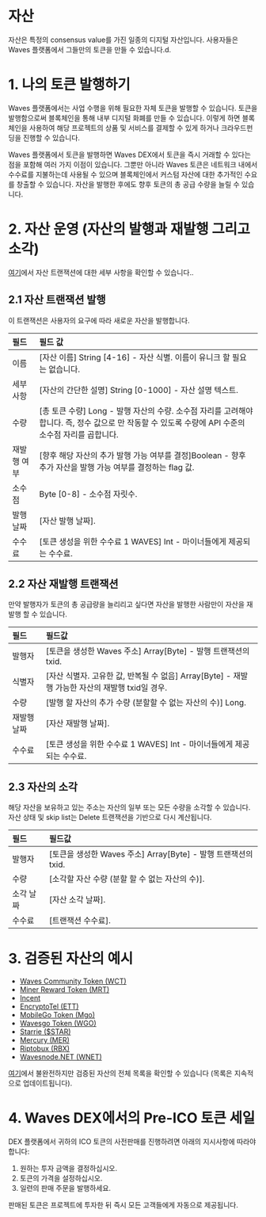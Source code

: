 # 자산

자산은 특정의 consensus value를 가진 일종의 디지털 자산입니다. 사용자들은 Waves 플랫폼에서 그들만의 토큰을 만들 수 있습니다.d.

# 1. 나의 토큰 발행하기 

Waves 플랫폼에서는 사업 수행을 위해 필요한 자체 토큰을 발행할 수 있습니다. 토큰을 발행함으로써 블록체인을 통해 내부 디지털 화폐를 만들 수 있습니다. 이렇게 하면 블록체인을 사용하여 해당 프로젝트의 상품 및 서비스를 결제할 수 있게 하거나 크라우드펀딩을 진행할 수 있습니다.

Waves 플랫폼에서 토큰을 발행하면 Waves DEX에서 토큰을 즉시 거래할 수 있다는 점을 포함해 여러 가지 이점이 있습니다. 그뿐만 아니라 Waves 토큰은 네트워크 내에서 수수료를 지불하는데 사용될 수 있으며 블록체인에서 커스텀 자산에 대한 추가적인 수요를 창출할 수 있습니다. 자산을 발행한 후에도 향후 토큰의 총 공급 수량을 늘릴 수 있습니다.

# 2. 자산 운영 \(자산의 발행과 재발행 그리고 소각\) 

[여기](/development-and-api/waves-node-rest-api/asset-transactions.md)에서 자산 트랜잭션에 대한 세부 사항을 확인할 수 있습니다..

## 2.1 자산 트랜잭션 발행 

이 트랜잭션은 사용자의 요구에 따라 새로운 자산을 발행합니다.

| 필드 | 필드 값 |
| :--- | :--- |
| 이름 | \[자산 이름\] String \[4-16\] - 자산 식별. 이름이 유니크 할 필요는 없습니다. |
| 세부 사항 | \[자산의 간단한 설명\] String \[0-1000\] - 자산 설명 텍스트. |
| 수량 | \[총 토큰 수량\] Long - 발행 자산의 수량. 소수점 자리를 고려해야합니다. 즉, 정수 값으로 만 작동할 수 있도록 수량에 API 수준의 소수점 자리를 곱합니다. |
| 재발행 여부 | \[향후 해당 자산의 추가 발행 가능 여부를 결정\]Boolean - 향후 추가 자산을 발행 가능 여부를 결정하는 flag 값. |
| 소수점 | Byte \[0-8\] - 소수점 자릿수. |
| 발행 날짜 | \[자산 발행 날짜\]. |
| 수수료 | \[토큰 생성을 위한 수수료 1 WAVES\] Int - 마이너들에게 제공되는 수수료. |

## 2.2 자산 재발행 트랜잭션 

만약 발행자가 토큰의 총 공급량을 늘리리고 싶다면 자산을 발행한 사람만이 자산을 재발행 할 수 있습니다.

| 필드 | 필드값 |
| :--- | :--- |
| 발행자 | \[토큰을 생성한 Waves 주소\] Array\[Byte\] - 발행 트랜잭션의 txid. |
| 식별자 | \[자산 식별자. 고유한 값, 반복될 수 없음\] Array\[Byte\] - 재발행 가능한 자산의 재발행 txid일 경우. |
| 수량 | \[발행 할 자산의 추가 수량 \(분할할 수 없는 자산의 수\)\] Long. |
| 재발행 날짜 | \[자산 재발행 날짜\]. |
| 수수료 | \[토큰 생성을 위한 수수료 1 WAVES\] Int - 마이너들에게 제공되는 수수료. |

## 2.3 자산의 소각 

해당 자산을 보유하고 있는 주소는 자산의 일부 또는 모든 수량을 소각할 수 있습니다. 자산 상태 및 skip list는 Delete 트랜잭션을 기반으로 다시 계산됩니다.

| 필드 | 필드값 |
| :--- | :--- |
| 발행자 | \[토큰을 생성한 Waves 주소\] Array\[Byte\] - 발행 트랜잭션의 txid. |
| 수량 | \[소각할 자산 수량 \(분할 할 수 없는 자산의 수\)\]. |
| 소각 날짜 | \[자산 소각 날짜\]. |
| 수수료 | \[트랜잭션 수수료\]. |

# 3. 검증된 자산의 예시 

* [Waves Community Token \(WCT\)](http://www.waveswiki.org/index.php?title=Waves_Community_Token_%28WCT%29)
* [Miner Reward Token \(MRT\)](http://www.waveswiki.org/index.php?title=Miner_Reward_Token_%28MRT%29)
* [Incent](http://www.waveswiki.org/index.php?title=Incent)
* [EncryptoTel \(ETT\)](http://www.waveswiki.org/index.php?title=EncryptoTel)
* [MobileGo Token \(Mgo\)](http://www.waveswiki.org/index.php?title=MobileGo_Token)
* [Wavesgo Token \(WGO\)](http://www.waveswiki.org/index.php?title=Wavesgo_Token)
* [Starrie \($STAR\)](http://www.waveswiki.org/index.php?title=Starrie)
* [Mercury \(MER\)](http://www.waveswiki.org/index.php?title=Mercury)
* [Riptobux \(RBX\)](http://www.waveswiki.org/index.php?title=Riptobux)
* [Wavesnode.NET \(WNET\)](http://www.waveswiki.org/index.php?title=Wavesnode.NET)

[여기](http://support.wavesplatform.com/forums/2-knowledge-base/topics/8141-list-of-verified-assets/)에서 불완전하지만 검증된 자산의 전체 목록을 확인할 수 있습니다 \(목록은 지속적으로 업데이트됩니다\).

# 4. Waves DEX에서의 Pre-ICO 토큰 세일 

DEX 플랫폼에서 귀하의 ICO 토큰의 사전판매를 진행하려면 아래의 지시사항에 따라야 합니다:

1. 원하는 투자 금액을 결정하십시오.
2. 토큰의 가격을 설정하십시오.
3. 일련의 판매 주문을 발행하세요.

판매된 토큰은 프로젝트에 투자한 뒤 즉시 모든 고객들에게 자동으로 제공됩니다.
